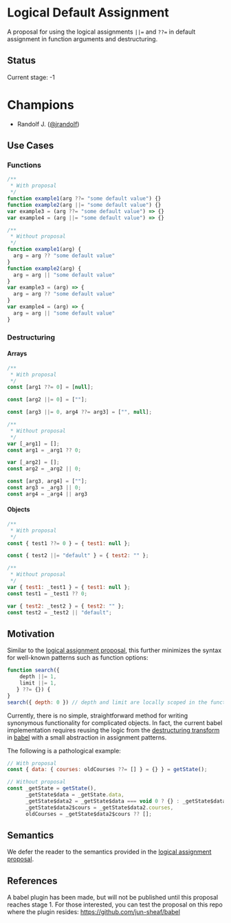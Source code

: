 # Logical Default Assignment

A proposal for using the logical assignments `||=` and `??=` in default assignment in function arguments and destructuring.

## Status

Current stage: -1

# Champions

- Randolf J. ([@jrandolf](https://github.com/jrandolf))

## Use Cases

### Functions
```js
/**
 * With proposal
 */
function example1(arg ??= "some default value") {}
function example2(arg ||= "some default value") {}
var example3 = (arg ??= "some default value") => {}
var example4 = (arg ||= "some default value") => {}

/**
 * Without proposal
 */
function example1(arg) {
  arg = arg ?? "some default value"
}
function example2(arg) {
  arg = arg || "some default value"
}
var example3 = (arg) => {
  arg = arg ?? "some default value"
}
var example4 = (arg) => {
  arg = arg || "some default value"
}
```

### Destructuring

#### Arrays
```js
/**
 * With proposal
 */
const [arg1 ??= 0] = [null];

const [arg2 ||= 0] = [""];

const [arg3 ||= 0, arg4 ??= arg3] = ["", null];

/**
 * Without proposal
 */
var [_arg1] = [];
const arg1 = _arg1 ?? 0;

var [_arg2] = [];
const arg2 = _arg2 || 0;

const [arg3, arg4] = [""];
const arg3 = _arg3 || 0;
const arg4 = _arg4 || arg3
```

#### Objects
```js
/**
 * With proposal
 */
const { test1 ??= 0 } = { test1: null };

const { test2 ||= "default" } = { test2: "" };

/**
 * Without proposal
 */
var { test1: _test1 } = { test1: null };
const test1 = _test1 ?? 0;

var { test2: _test2 } = { test2: "" };
const test2 = _test2 || "default";
```

## Motivation

Similar to the [logical assignment proposal](https://github.com/tc39/proposal-logical-assignment), this further minimizes the syntax for well-known patterns such as function options:
```js
function search({
    depth ||= 1,
    limit ||= 1,
   } ??= {}) {
}
search({ depth: 0 }) // depth and limit are locally scoped in the function as 1
```
Currently, there is no simple, straightforward method for writing synonymous functionality for complicated objects. In fact, the current babel implementation requires reusing the logic from the [destructuring transform](https://babeljs.io/docs/en/babel-plugin-transform-destructuring) in [babel](https://babeljs.io/) with a small abstraction in assignment patterns.

The following is a pathological example:
```js
// With proposal
const { data: { courses: oldCourses ??= [] } = {} } = getState();

// Without proposal
const _getState = getState(),
      _getState$data = _getState.data,
      _getState$data2 = _getState$data === void 0 ? {} : _getState$data,
      _getState$data2$cours = _getState$data2.courses,
      oldCourses = _getState$data2$cours ?? [];
```

## Semantics

We defer the reader to the semantics provided in the [logical assignment proposal](https://github.com/tc39/proposal-logical-assignment).

## References

A babel plugin has been made, but will not be published until this proposal reaches stage 1. For those interested, you can test the proposal on this repo where the plugin resides: https://github.com/jun-sheaf/babel

